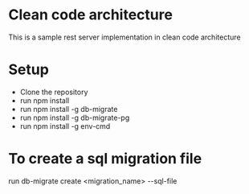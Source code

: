# Clean code architecture

This is a sample rest server implementation in clean code architecture

# Setup

- Clone the repository
- run npm install
- run npm install -g db-migrate
- run npm install -g db-migrate-pg
- run npm install -g env-cmd

# To create a sql migration file
run db-migrate create <migration_name> --sql-file
